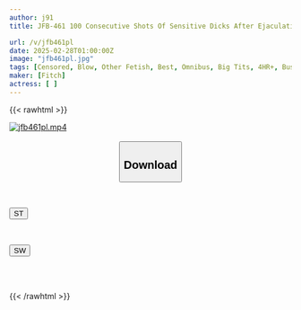```yaml
---
author: j91
title: JFB-461 100 Consecutive Shots Of Sensitive Dicks After Ejaculation With A Sticky Cleaning Blowjob 4 Hours BEST

url: /v/jfb461pl
date: 2025-02-28T01:00:00Z
image: "jfb461pl.jpg"
tags: [Censored, Blow, Other Fetish, Best, Omnibus, Big Tits, 4HR+, Busty Fetish	]
maker: [Fitch]
actress: [ ]
---
```



{{< rawhtml >}}

<div class="video" data-videoid="arpDjXb7ZwUxjeY">
    <a href="javascript:;">
        <img src="/v/jfb461pl/jfb461pl.jpg" width="WIDTH" height="HEIGHT" alt="jfb461pl.mp4" loading="lazy">
    </a>
</div>

<script type="text/javascript" src="https://j91.asia/asset/on-demand-st.js"></script>

<br>
  <link rel="stylesheet" href="https://j91.asia/asset/bs5.css">
  
  <center>
  <button class="btn btn-primary" type="button" data-bs-toggle="collapse" data-bs-target=".multi-collapse" aria-expanded="false" aria-controls="multiCollapseExample1 multiCollapseExample2"><h2>Download</h2></button></center>
</p>
<div class="row">
  <div class="col">
    <div class="collapse multi-collapse" id="multiCollapseExample1">
      <div class="card card-body">
	      	      <br>
<div class="buttons">  
<p><a href="/v/jfb461pl/st.html" target="_blank"><button class="btn-hover color-3"><i class="fa fa-download"></i> ST</button></a></p></div>
    </div>
  </div>
</div>
  <div class="col">
    <div class="collapse multi-collapse" id="multiCollapseExample2">
      <div class="card card-body">
	      <br>
<div class="buttons">
<p><a href="/v/jfb461pl/sw.html" target="_blank"><button class="btn-hover color-2"><i class="fa fa-download"></i> SW</button></a></p></div>
<br><br>
      </div>
    </div>
  </div>
</div>

{{< /rawhtml >}}